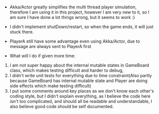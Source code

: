 - Akka/Actor greatly simplifies the multi thread player simulation, therefore I am using it in this project,
 however I am very new to it, so I am sure I have done a lot things wrong, but it seems to work :)
- I didn't implement shutDown/restart, so when the game ends, it will just stuck there.
- PlayerA still have some advantage even using Akka/Actor, due to message are always sent to PlayerA first

- What will I do if given more time:
1. I am not super happy about the internal mutable states in GameBoard class, which makes testing difficult and harder to debug,
2. I didn't write unit tests for everything due to time constraint(Also partly because GameBoard has internal mutable state and
 Player are doing side effects which make testing difficult)
3. I put some comments around key places as we don't know each other's coding style, but I didn't explain everything,
 as I believe the code here isn't too complicated, and should all be readable and understandable, I also believe good code should be self documented.